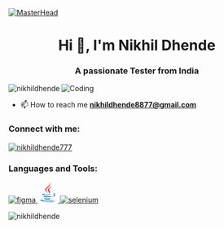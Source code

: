 [![MasterHead](https://media.tenor.com/U3gdp2isP3EAAAAd/programming-software-testing.gif)](https://nikhildhende.io)
<h1 align="center">Hi 👋, I'm Nikhil Dhende</h1>
<h3 align="center">A passionate Tester from India</h3>
<img align="right" alt="Coding" width="400" src="https://cdn.dribbble.com/users/1162077/screenshots/3848914/programmer.gif">

<p align="left"> <img src="https://komarev.com/ghpvc/?username=nikhildhende&label=Profile%20views&color=0e75b6&style=flat" alt="nikhildhende" /> </p>

- 📫 How to reach me **nikhildhende8877@gmail.com**

<h3 align="left">Connect with me:</h3>
<p align="left">
<a href="https://linkedin.com/in/nikhildhende8877" target="blank"><img align="center" src="https://raw.githubusercontent.com/rahuldkjain/github-profile-readme-generator/master/src/images/icons/Social/linked-in-alt.svg" alt="nikhildhende777" height="30" width="40" /></a>
</p>

<h3 align="left">Languages and Tools:</h3>
<p align="left"> <a href="https://www.figma.com/" target="_blank" rel="noreferrer"> <img src="https://www.vectorlogo.zone/logos/figma/figma-icon.svg" alt="figma" width="40" height="40"/> </a> <a href="https://www.java.com" target="_blank" rel="noreferrer"> <img src="https://raw.githubusercontent.com/devicons/devicon/master/icons/java/java-original.svg" alt="java" width="40" height="40"/> </a> <a href="https://www.selenium.dev" target="_blank" rel="noreferrer"> <img src="https://raw.githubusercontent.com/detain/svg-logos/780f25886640cef088af994181646db2f6b1a3f8/svg/selenium-logo.svg" alt="selenium" width="40" height="40"/> </a> </p>

<p><img align="center" src="https://github-readme-stats.vercel.app/api/top-langs?username=nikhildhende&show_icons=true&locale=en&layout=compact" alt="nikhildhende" /></p>
